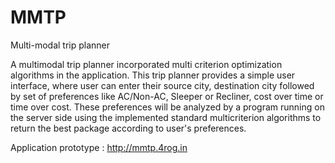 MMTP
====

Multi-modal trip planner


A multimodal trip planner incorporated multi criterion optimization algorithms in the application. This trip planner provides a simple user interface, where user can enter their source city, destination city followed by set of preferences like AC/Non-AC, Sleeper or Recliner, cost over time or time over cost. These preferences will be analyzed by a program running on the server side using the implemented standard multicriterion algorithms to return the best package according to user's preferences.

Application prototype : http://mmtp.4rog.in
